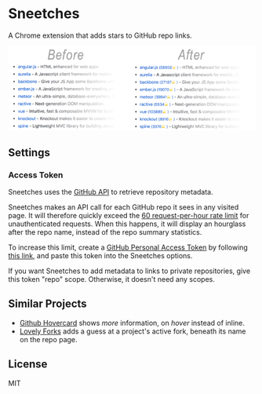 # Sneetches

A Chrome extension that adds stars to GitHub repo links.

![](./docs/comparison.png)

## Settings

### Access Token

Sneetches uses the [GitHub API](https://developer.github.com/v3/) to retrieve
repository metadata.

Sneetches makes an API call for each GitHub repo it sees in any visited page. It
will therefore quickly exceed the [60 request-per-hour rate
limit](https://developer.github.com/v3/#rate-limiting) for unauthenticated
requests. When this happens, it will display an hourglass after the repo name,
instead of the repo summary statistics.

To increase this limit, create a [GitHub Personal Access
Token](https://help.github.com/articles/creating-a-personal-access-token-for-the-command-line/) by following [this link](https://github.com/settings/tokens/new), and paste this token into the Sneetches options.

If you want Sneetches to add metadata to links to private repositories, give
this token "repo" scope. Otherwise, it doesn't need any scopes.

## Similar Projects

* [Github Hovercard](https://justineo.github.io/github-hovercard/) shows *more* information, on *hover* instead of inline.
* [Lovely Forks](https://github.com/musically-ut/lovely-forks) adds a guess at a project's active fork, beneath its name on the repo page.

## License

MIT
